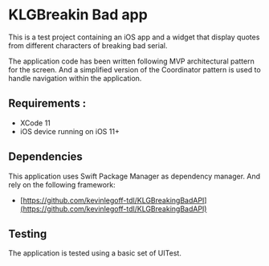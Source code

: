 #  KLGBreakin Bad app

This is a test project containing an iOS app and a widget that display quotes from different characters of breaking bad serial.

The application code has been written following MVP architectural pattern for the screen. And a simplified version of the Coordinator pattern is used to handle navigation within the application.

## Requirements :

* XCode 11
* iOS device running on iOS 11+

## Dependencies

This application uses Swift Package Manager as dependency manager.
And rely on the following framework:

* [https://github.com/kevinlegoff-tdl/KLGBreakingBadAPI](https://github.com/kevinlegoff-tdl/KLGBreakingBadAPI)

## Testing

The application is tested using a basic set of UITest.
